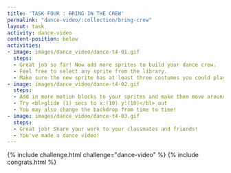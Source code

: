 ```yaml
---
title: 'TASK FOUR : BRING IN THE CREW'
permalink: "dance-video/:collection/bring-crew"
layout: task
activity: dance-video
content-position: below
activities:
- image: images/dance_video/dance-t4-01.gif
  steps:
  - Great job so far! Now add more sprites to build your dance crew.
  - Feel free to select any sprite from the library.
  - Make sure the new sprite has at least three costumes you could play with.
- image: images/dance_video/dance-t4-02.gif
  steps:
  - Add in more motion blocks to your sprites and make them move around the stage.
  - Try <bl>glide (1) secs to x:(10) y:(10)</bl> out
  - You may also change the backdrop from time to time!
- image: images/dance_video/dance-t4-03.gif
  steps:
  - Great job! Share your work to your classmates and friends!
  - You've made a dance video!
---
```


{% include challenge.html challenge="dance-video" %}
{% include congrats.html %}
